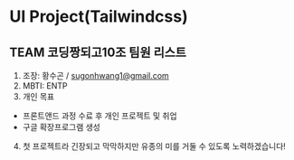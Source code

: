 # UI Project(Tailwindcss)

## TEAM 코딩짱되고10조 팀원 리스트

1. 조장: 황수곤 / sugonhwang1@gmail.com
2. MBTI: ENTP
3. 개인 목표

- 프론트앤드 과정 수료 후 개인 프로젝트 및 취업
- 구글 확장프로그램 생성

4. 첫 프로젝트라 긴장되고 막막하지만 유종의 미를 거둘 수 있도록 노력하겠습니다!
